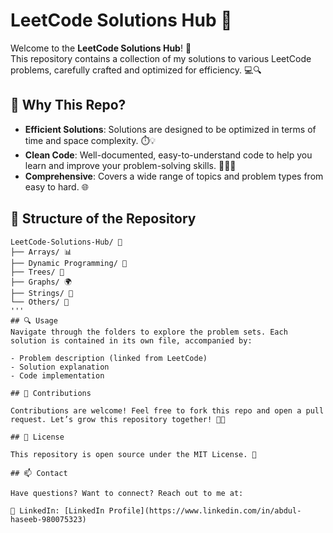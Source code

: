 # LeetCode Solutions Hub 🚀

Welcome to the **LeetCode Solutions Hub**! 🎉  
This repository contains a collection of my solutions to various LeetCode problems, carefully crafted and optimized for efficiency. 💻🔍

## 🚀 Why This Repo?
- **Efficient Solutions**: Solutions are designed to be optimized in terms of time and space complexity. ⏱️💡
- **Clean Code**: Well-documented, easy-to-understand code to help you learn and improve your problem-solving skills. 📝🧑‍💻
- **Comprehensive**: Covers a wide range of topics and problem types from easy to hard. 🌐

## 🔧 Structure of the Repository

```plaintext
LeetCode-Solutions-Hub/ 🔐
├── Arrays/ 📊
├── Dynamic Programming/ 💪
├── Trees/ 🌳
├── Graphs/ 🌍
├── Strings/ 📜
└── Others/ 🔎
'''
## 🔍 Usage
Navigate through the folders to explore the problem sets. Each solution is contained in its own file, accompanied by:

- Problem description (linked from LeetCode)
- Solution explanation
- Code implementation

## 🌱 Contributions

Contributions are welcome! Feel free to fork this repo and open a pull request. Let’s grow this repository together! 🤝💬

## 📑 License

This repository is open source under the MIT License. 📝

## 📫 Contact

Have questions? Want to connect? Reach out to me at:

🔗 LinkedIn: [LinkedIn Profile](https://www.linkedin.com/in/abdul-haseeb-980075323)
